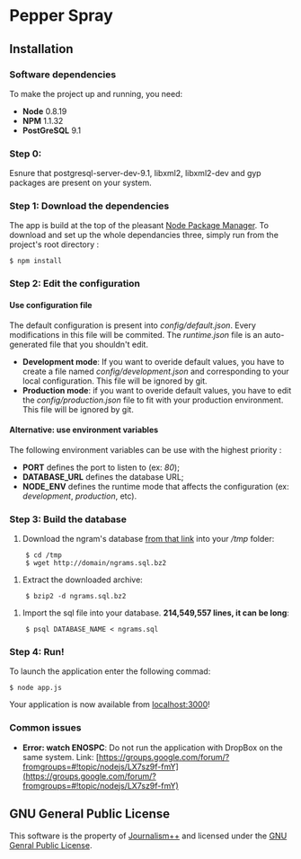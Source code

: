 # Pepper Spray
## Installation
### Software dependencies
To make the project up and running, you need:

* **Node** 0.8.19
* **NPM** 1.1.32
* **PostGreSQL** 9.1

### Step 0:
Esnure that postgresql-server-dev-9.1, libxml2, libxml2-dev and gyp packages are present on your system.

### Step 1: Download the dependencies
The app is build at the top of the pleasant [Node Package Manager](http://npmjs.org/). To download and set up the whole dependancies three, simply run from the project's root directory :

    $ npm install

### Step 2: Edit the configuration
#### Use configuration file
The default configuration is present into *config/default.json*. Every modifications in this file will be commited. The *runtime.json* file is an auto-generated file that you shouldn't edit.

* **Development mode**: If you want to overide default values, you have to create a file named *config/development.json* and corresponding to your local configuration. This file will be ignored by git. 
* **Production mode**: if you want to overide default values, you have to edit the *config/production.json* file to fit with your production environment. This file will be ignored by git.

#### Alternative: use environment variables
The following environment variables can be use with the highest priority :

* **PORT** defines the port to listen to (ex: *80*);
* **DATABASE_URL** defines the database URL;
* **NODE_ENV** defines the runtime mode that affects the configuration (ex: *development*, *production*, etc).

### Step 3: Build the database

1. Download the ngram's database [from that link](http://domain/ngrams.sql.bz2) into your */tmp* folder:
    
```
    $ cd /tmp
    $ wget http://domain/ngrams.sql.bz2
```

1. Extract the downloaded archive: 

```
    $ bzip2 -d ngrams.sql.bz2
```
1. Import the sql file into your database. **214,549,557 lines, it can be long**:

 
```
    $ psql DATABASE_NAME < ngrams.sql
```

### Step 4: Run!
To launch the application enter the following commad: 

    $ node app.js

Your application is now available from [localhost:3000](http://localhost:3000)!



### Common issues
* **Error: watch ENOSPC**: Do not run the application with DropBox on the same system.
Link: [https://groups.google.com/forum/?fromgroups=#!topic/nodejs/LX7sz9f-fmY](https://groups.google.com/forum/?fromgroups=#!topic/nodejs/LX7sz9f-fmY)

## GNU General Public License
This software is the property of [Journalism++](http://jplusplus.org) and licensed under the [GNU Genral Public License](https://www.gnu.org/licenses/gpl-3.0.txt).